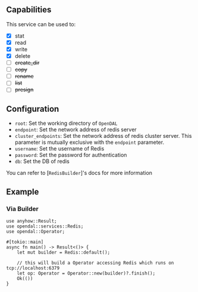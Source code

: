 ## Capabilities

This service can be used to:

- [x] stat
- [x] read
- [x] write
- [x] delete
- [ ] ~~create_dir~~
- [ ] ~~copy~~
- [ ] ~~rename~~
- [ ] ~~list~~
- [ ] ~~presign~~

## Configuration

- `root`: Set the working directory of `OpenDAL`
- `endpoint`: Set the network address of redis server
- `cluster_endpoints`: Set the network address of redis cluster server. This parameter is mutually exclusive with the `endpoint` parameter.
- `username`: Set the username of Redis
- `password`: Set the password for authentication
- `db`: Set the DB of redis

You can refer to [`RedisBuilder`]'s docs for more information

## Example

### Via Builder

```rust,no_run
use anyhow::Result;
use opendal::services::Redis;
use opendal::Operator;

#[tokio::main]
async fn main() -> Result<()> {
    let mut builder = Redis::default();

    // this will build a Operator accessing Redis which runs on tcp://localhost:6379
    let op: Operator = Operator::new(builder)?.finish();
    Ok(())
}
```
